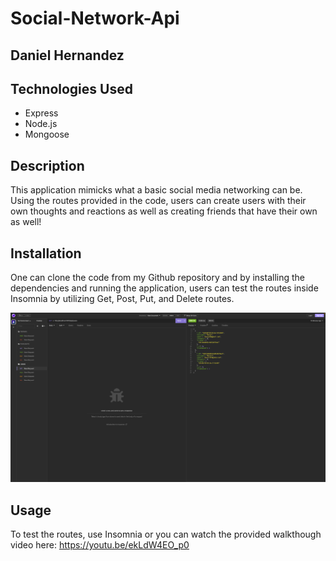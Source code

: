 # Social-Network-Api

## Daniel Hernandez

## Technologies Used
<ul>
<li>Express</li>
<li>Node.js</li>
<li>Mongoose</li>
</ul>

## Description
This application mimicks what a basic social media networking can be. Using the routes provided in the code, users can create users with their own thoughts and reactions as well as creating friends that have their own as well! 
## Installation
One can clone the code from my Github repository and by installing the dependencies and running the application, users can test the routes inside Insomnia by utilizing Get, Post, Put, and Delete routes.

![alt text](./images/Screenshot%202023-05-08%20at%2010.01.21%20PM.png)


## Usage 
To test the routes, use Insomnia or you can watch the provided walkthough video here: https://youtu.be/ekLdW4EO_p0

